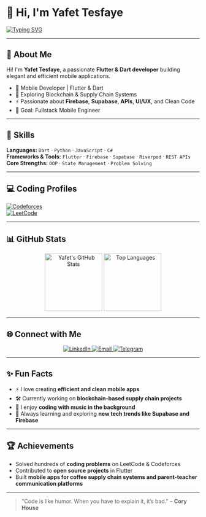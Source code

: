 # 👋 Hi, I'm Yafet Tesfaye  

[![Typing SVG](https://readme-typing-svg.herokuapp.com?color=%2300BFFF&size=28&duration=3000&lines=Mobile+Developer;Software+Engineer;Flutter+%7C+Dart+%7C+Firebase+%7C+Supabase;Open+Source+Contributor)](https://git.io/typing-svg)

---

## 🌟 About Me
Hi! I'm **Yafet Tesfaye**, a passionate **Flutter & Dart developer** building elegant and efficient mobile applications.  

- 📱 Mobile Developer | Flutter & Dart  
- 🔗 Exploring Blockchain & Supply Chain Systems  
- ⚡ Passionate about **Firebase**, **Supabase**, **APIs**, **UI/UX**, and Clean Code  
- 🎯 Goal: Fullstack Mobile Engineer  

---

## 🚀 Skills
**Languages:** `Dart` · `Python` · `JavaScript` · `C#`  
**Frameworks & Tools:** `Flutter` · `Firebase` · `Supabase` · `Riverpod` · `REST APIs`  
**Core Strengths:** `OOP` · `State Management` · `Problem Solving`  

---

## 💻 Coding Profiles
[![Codeforces](https://img.shields.io/badge/Codeforces-0078D7?logo=codeforces&logoColor=white)](https://codeforces.com/)  
[![LeetCode](https://img.shields.io/badge/LeetCode-FFA116?logo=leetcode&logoColor=white)](https://leetcode.com/yafet26)  

---

## 📊 GitHub Stats
<div align="center">
  <img height="150" src="https://github-readme-stats.vercel.app/api?username=yaftes&show_icons=true&theme=radical&hide_rank=true" alt="Yafet's GitHub Stats" />
  <img height="150" src="https://github-readme-stats.vercel.app/api/top-langs/?username=yaftes&layout=compact&theme=radical" alt="Top Languages" />
</div>

---

## 🌐 Connect with Me
<div align="center">
  <a href="https://linkedin.com/in/yafetesfaye" target="_blank">
    <img src="https://img.shields.io/badge/LinkedIn-blue?logo=linkedin&logoColor=white" alt="LinkedIn" />
  </a>
  <a href="mailto:yafetesfaye" target="_blank">
    <img src="https://img.shields.io/badge/Email-D14836?logo=gmail&logoColor=white" alt="Email" />
  </a>
  <a href="https://t.me/lumairo" target="_blank">
    <img src="https://img.shields.io/badge/Telegram-0088cc?logo=telegram&logoColor=white" alt="Telegram" />
  </a>
</div>

---

## ✨ Fun Facts
- ⚡ I love creating **efficient and clean mobile apps**  
- 🛠️ Currently working on **blockchain-based supply chain projects**  
- 🎵 I enjoy **coding with music in the background**  
- 🌱 Always learning and exploring **new tech trends like Supabase and Firebase**  

---

## 🏆 Achievements
- Solved hundreds of **coding problems** on LeetCode & Codeforces  
- Contributed to **open source projects** in Flutter  
- Built **mobile apps for coffee supply chain systems and parent-teacher communication platforms**  

---

> "Code is like humor. When you have to explain it, it’s bad." – **Cory House**
